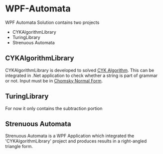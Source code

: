 # WPF-Automata

WPF Automata Solution contains two projects

* CYKAlgorithmLibrary
* TuringLibrary
* Strenuous Automata

## CYKAlgorithmLibrary

CYKAlgorithmLibrary is developed to solved [CYK Algorithm](https://en.wikipedia.org/wiki/CYK_algorithm). This can be integrated in .Net application to check whether a string is part of grammar or not. Input must be in [Chomsky Normal Form](https://en.wikipedia.org/wiki/Chomsky_normal_form).

## TuringLibrary

For now it only contains the subtraction portion 

## Strenuous Automata

Strenuous Automata is a WPF Application which integrated the 'CYKAlgorithmLibrary' project and produces results in a right-angled triangle form.
